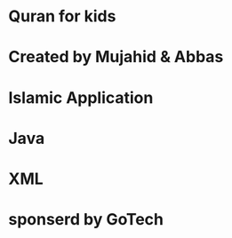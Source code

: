 # Quran for kids
# Created by Mujahid & Abbas
# Islamic Application
# Java
# XML
# sponserd by GoTech 

